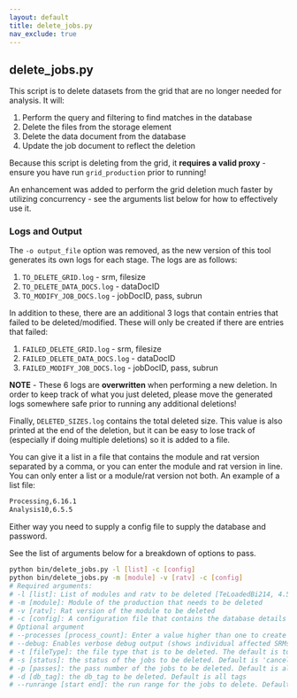 ```yaml
---
layout: default
title: delete_jobs.py
nav_exclude: true
---
```


## delete_jobs.py

This script is to delete datasets from the grid that are no longer needed for analysis. It will:
1. Perform the query and filtering to find matches in the database
2. Delete the files from the storage element
3. Delete the data document from the database
4. Update the job document to reflect the deletion

Because this script is deleting from the grid, it **requires a valid proxy** - ensure you have run `grid_production` prior to running!

An enhancement was added to perform the grid deletion much faster by utilizing concurrency - see the arguments list below for how to effectively use it.

### Logs and Output

The `-o output_file` option was removed, as the new version of this tool generates its own logs for each stage. The logs are as follows:
1. `TO_DELETE_GRID.log` - srm, filesize
2. `TO_DELETE_DATA_DOCS.log` - dataDocID
3. `TO_MODIFY_JOB_DOCS.log` - jobDocID, pass, subrun

In addition to these, there are an additional 3 logs that contain entries that failed to be deleted/modified. These will only be created if there are entries that failed:
1. `FAILED_DELETE_GRID.log` - srm, filesize
2. `FAILED_DELETE_DATA_DOCS.log` - dataDocID
3. `FAILED_MODIFY_JOB_DOCS.log` - jobDocID, pass, subrun

**NOTE** - These 6 logs are **overwritten** when performing a new deletion. In order to keep track of what you just deleted, please move the generated logs somewhere safe prior to running any additional deletions!

Finally, `DELETED_SIZES.log` contains the total deleted size. This value is also printed at the end of the deletion, but it can be easy to lose track of (especially if doing multiple deletions) so it is added to a file.

You can give it a list in a file that contains the module and rat version separated by a comma, or you can enter the module and rat version in line. You can only enter a list or a module/rat version not both. An example of a list file:
```bash
Processing,6.16.1
Analysis10,6.5.5
```
Either way you need to supply a config file to supply the database and password.

See the list of arguments below for a breakdown of options to pass.

```bash
python bin/delete_jobs.py -l [list] -c [config]
python bin/delete_jobs.py -m [module] -v [ratv] -c [config]
# Required arguments:
# -l [list]: List of modules and ratv to be deleted [TeLoadedBi214, 4.5.0]
# -m [module]: Module of the production that needs to be deleted
# -v [ratv]: Rat version of the module to be deleted
# -c [config]: A configuration file that contains the database details
# Optional argument
# --processes [process_count]: Enter a value higher than one to create multiple processes to perform SRM deletion concurrently. Greatly speeds up large deletions. For best results, enter a number less than the total number of logical cores in your machine (for example, a machine with 4 cores/8 threads, enter 6 or 7). Default is 1
# --debug: Enables verbose debug output (shows individual affected SRMs, document IDs, etc)
# -t [fileType]: the file type that is to be deleted. The default is to delete the ratds, ntuple, and soc files.
# -s [status]: the status of the jobs to be deleted. Default is 'canceled'
# -p [passes]: the pass number of the jobs to be deleted. Default is all passes
# -d [db_tag]: the db_tag to be deleted. Default is all tags
# --runrange [start end]: the run range for the jobs to delete. Default is all runs
```

